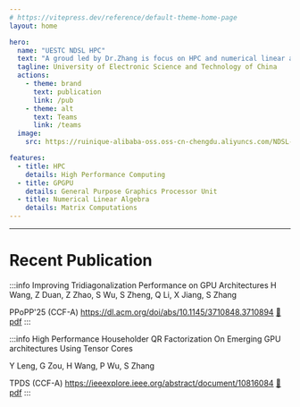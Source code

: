 ```yaml
---
# https://vitepress.dev/reference/default-theme-home-page
layout: home

hero:
  name: "UESTC NDSL HPC"
  text: "A groud led by Dr.Zhang is focus on HPC and numerical linear algebra."
  tagline: University of Electronic Science and Technology of China
  actions:
    - theme: brand
      text: publication
      link: /pub
    - theme: alt
      text: Teams
      link: /teams
  image:
    src: https://ruinique-alibaba-oss.oss-cn-chengdu.aliyuncs.com/NDSL-HPC.png

features:
  - title: HPC
    details: High Performance Computing
  - title: GPGPU
    details: General Purpose Graphics Processor Unit
  - title: Numerical Linear Algebra
    details: Matrix Computations
---
```



---

# Recent Publication

:::info Improving Tridiagonalization Performance on GPU Architectures
H Wang, Z Duan, Z Zhao, S Wu, S Zheng, Q Li, X Jiang, S Zhang

PPoPP'25 (CCF-A) https://dl.acm.org/doi/abs/10.1145/3710848.3710894  [:page_facing_up:pdf](https://ruinique-alibaba-oss.oss-cn-chengdu.aliyuncs.com/Wang%20%E7%AD%89%20-%202025%20-%20Improving%20Tridiagonalization%20Performance%20on%20GPU%20Architectures.pdf)
:::

:::info High Performance Householder QR Factorization On Emerging GPU architectures Using Tensor Cores

Y Leng, G Zou, H Wang, P Wu, S Zhang

TPDS (CCF-A) https://ieeexplore.ieee.org/abstract/document/10816084 [:page_facing_up:pdf](https://ruinique-alibaba-oss.oss-cn-chengdu.aliyuncs.com/Leng%20%E7%AD%89%20-%202025%20-%20High%20Performance%20Householder%20QR%20Factorization%20on%20Emerging%20GPU%20Architectures%20Using%20Tensor%20Cores.pdf)
:::
